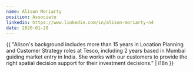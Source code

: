 ```yaml
---
name: Alison Moriarty
position: Associate
linkedin: https://www.linkedin.com/in/alison-moriarty-n4
date: 2020-01-28
---
```


{{ "Alison's background includes more than 15 years in Location Planning and Customer Strategy roles at Tesco, including 2 years based in Mumbai guiding market entry in India. She works with our customers to provide the right spatial decision support for their investment decisions." | i18n }}
